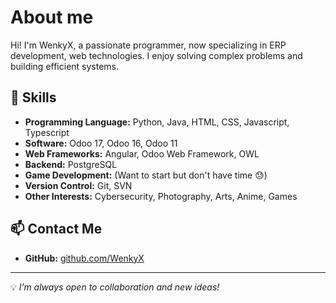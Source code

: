 # About me
Hi! I'm WenkyX, a passionate programmer, now specializing in ERP development, web technologies. I enjoy solving complex problems and building efficient systems.

## 🔧 Skills
- **Programming Language:** Python, Java, HTML, CSS, Javascript, Typescript
- **Software:** Odoo 17, Odoo 16, Odoo 11
- **Web Frameworks:** Angular, Odoo Web Framework, OWL
- **Backend:** PostgreSQL
- **Game Development:** (Want to start but don't have time 😓)
- **Version Control:** Git, SVN  
- **Other Interests:** Cybersecurity, Photography, Arts, Anime, Games

<!--
## 🚀 Projects
- 🖥 **[My Node Chart Software](#)** – A simple node-based graph system with drag-and-drop functionality.
- 🎮 **[Raycasting Engine](#)** – A custom 2D raycasting engine inspired by classic FPS games.
- 📜 **[GitHub Pages Website](#)** – A personal documentation site with optimized image handling.
- 🔢 **[Geometric Calculations](#)** – Various mathematical and physics-based experiments.
-->
## 📫 Contact Me
- **GitHub:** [github.com/WenkyX](https://github.com/WenkyX)

---

💡 *I’m always open to collaboration and new ideas!*  


<!--
**WenkyX/WenkyX** is a ✨ _special_ ✨ repository because its `README.md` (this file) appears on your GitHub profile.

Here are some ideas to get you started:

- 🔭 I’m currently working on ...
- 🌱 I’m currently learning ...
- 👯 I’m looking to collaborate on ...
- 🤔 I’m looking for help with ...
- 💬 Ask me about ...
- 📫 How to reach me: ...
- 😄 Pronouns: ...
- ⚡ Fun fact: ...
-->
